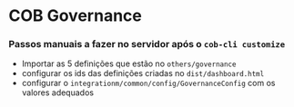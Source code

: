 # COB Governance

### Passos manuais a fazer no servidor após o `cob-cli customize`

* Importar as 5 definições que estão no `others/governance`
* configurar os ids das definições criadas no `dist/dashboard.html`
* configurar o `integrationm/common/config/GovernanceConfig` com os valores adequados  
